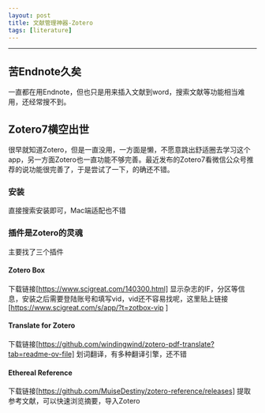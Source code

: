 ```yaml
---
layout: post
title: 文献管理神器-Zotero
tags: [literature]
---
```


------------------------------------------------------------------------
## 苦Endnote久矣
一直都在用Endnote，但也只是用来插入文献到word，搜索文献等功能相当难用，还经常搜不到。
## Zotero7横空出世
很早就知道Zotero，但是一直没用，一方面是懒，不愿意跳出舒适圈去学习这个app，另一方面Zotero也一直功能不够完善。最近发布的Zotero7看微信公众号推荐的说功能很完善了，于是尝试了一下，的确还不错。
### 安装
直接搜索安装即可，Mac端适配也不错
### 插件是Zotero的灵魂
主要找了三个插件 
#### Zotero Box 
下载链接[https://www.scigreat.com/140300.html]
显示杂志的IF，分区等信息，安装之后需要登陆账号和填写vid，vid还不容易找呢，这里贴上链接[https://www.scigreat.com/s/app/?t=zotbox-vip ]
#### Translate for Zotero 
下载链接[https://github.com/windingwind/zotero-pdf-translate?tab=readme-ov-file]
划词翻译，有多种翻译引擎，还不错
#### Ethereal Reference
下载链接[https://github.com/MuiseDestiny/zotero-reference/releases]
提取参考文献，可以快速浏览摘要，导入Zotero
